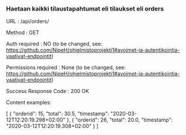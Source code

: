 ### Haetaan kaikki tilaustapahtumat eli tilaukset eli orders

URL : /api/orders/

Method : GET

Auth required : NO (to be changed, see: https://github.com/NipeH/ohjelmistoprojekti1#avoimet-ja-autentikointia-vaativat-endpointit)

Permissions required : None (to be changed, see: https://github.com/NipeH/ohjelmistoprojekti1#avoimet-ja-autentikointia-vaativat-endpointit)

Success Response
Code : 200 OK

Content examples:

[
    {
        "orderid": 15,
        "total": 30.5,
        "timestamp": "2020-03-12T12:20:19.298+02:00"
    },
    {
        "orderid": 26,
        "total": 20.0,
        "timestamp": "2020-03-12T12:20:19.308+02:00"
    }
]
